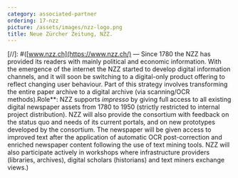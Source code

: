 ```yaml
---
category: associated-partner
ordering: 17-nzz
picture: /assets/images/nzz-logo.png
title: Neue Zürcher Zeitung, NZZ.
---
```


[//]: #([www.nzz.ch](https://www.nzz.ch/) &mdash; Since 1780 the NZZ has provided its readers with mainly political and economic information. With the emergence of the internet the NZZ started to develop digital information channels, and it will soon be switching to a digital-only product offering to reflect changing user behaviour. Part of this strategy involves transforming the entire paper archive to a digital archive (via scanning/OCR methods).Role**: NZZ supports *impresso* by giving full access to all existing digital newspaper assets from 1780 to 1950 (strictly restricted to internal project distribution). NZZ will also provide the consortium with feedback on the status quo and needs of its current portals, and on new prototypes developed by the consortium. The newspaper will be given access to improved text after the application of automatic OCR post-correction and enriched newspaper content following the use of text mining tools. NZZ will also participate actively in workshops where infrastructure providers (libraries, archives), digital scholars (historians) and text miners exchange views.)


